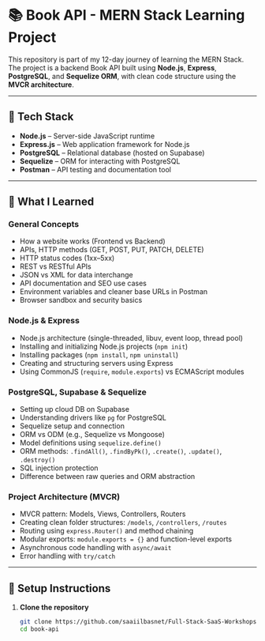 # 📚 Book API - MERN Stack Learning Project

This repository is part of my 12-day journey of learning the MERN Stack. The project is a backend Book API built using **Node.js**, **Express**, **PostgreSQL**, and **Sequelize ORM**, with clean code structure using the **MVCR architecture**.

---

## 🚀 Tech Stack

- **Node.js** – Server-side JavaScript runtime
- **Express.js** – Web application framework for Node.js
- **PostgreSQL** – Relational database (hosted on Supabase)
- **Sequelize** – ORM for interacting with PostgreSQL
- **Postman** – API testing and documentation tool

---

## 🧠 What I Learned

### General Concepts
- How a website works (Frontend vs Backend)
- APIs, HTTP methods (GET, POST, PUT, PATCH, DELETE)
- HTTP status codes (1xx–5xx)
- REST vs RESTful APIs
- JSON vs XML for data interchange
- API documentation and SEO use cases
- Environment variables and cleaner base URLs in Postman
- Browser sandbox and security basics

### Node.js & Express
- Node.js architecture (single-threaded, libuv, event loop, thread pool)
- Installing and initializing Node.js projects (`npm init`)
- Installing packages (`npm install`, `npm uninstall`)
- Creating and structuring servers using Express
- Using CommonJS (`require`, `module.exports`) vs ECMAScript modules

### PostgreSQL, Supabase & Sequelize
- Setting up cloud DB on Supabase
- Understanding drivers like `pg` for PostgreSQL
- Sequelize setup and connection
- ORM vs ODM (e.g., Sequelize vs Mongoose)
- Model definitions using `sequelize.define()`
- ORM methods: `.findAll()`, `.findByPk()`, `.create()`, `.update()`, `.destroy()`
- SQL injection protection
- Difference between raw queries and ORM abstraction

### Project Architecture (MVCR)
- MVCR pattern: Models, Views, Controllers, Routers
- Creating clean folder structures: `/models`, `/controllers`, `/routes`
- Routing using `express.Router()` and method chaining
- Modular exports: `module.exports = {}` and function-level exports
- Asynchronous code handling with `async/await`
- Error handling with `try/catch`

---

## 🔧 Setup Instructions

1. **Clone the repository**
   ```bash
   git clone https://github.com/saaiilbasnet/Full-Stack-SaaS-Workshops.git
   cd book-api
